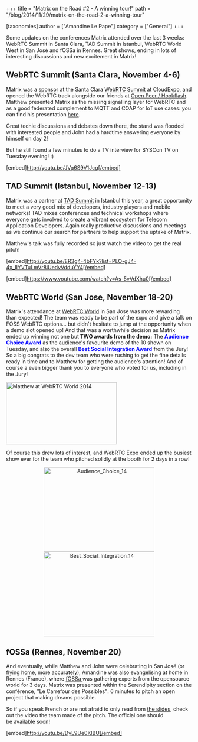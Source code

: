 +++
title = "Matrix on the Road #2 - A winning tour!"
path = "/blog/2014/11/29/matrix-on-the-road-2-a-winning-tour"

[taxonomies]
author = ["Amandine Le Pape"]
category = ["General"]
+++

Some updates on the conferences Matrix attended over the last 3 weeks: WebRTC Summit in Santa Clara, TAD Summit in Istanbul, WebRTC World West in San José and fOSSa in Rennes. Great shows, ending in lots of interesting discussions and new excitement in Matrix!

## WebRTC Summit (Santa Clara, November 4-6)

Matrix was a <a href="http://cloudcomputing.sys-con.com/node/3242708">sponsor</a> at the Santa Clara <a href="http://webrtcsummit.net/">WebRTC Summit</a> at CloudExpo, and opened the WebRTC track alongside our friends at <a href="http://www.openpeer.org">Open Peer / Hookflash</a>. Matthew presented Matrix as the missing signalling layer for WebRTC and as a good federated complement to MQTT and COAP for IoT use cases: you can find his presentation <a href="http://matrix.org/blog/wp-content/uploads/2014/11/2014-11-03-Matrix_Missing-Link_IOT.pdf">here</a>.

Great techie discussions and debates down there, the stand was flooded with interested people and John had a hardtime answering everyone by himself on day 2!

But he still found a few minutes to do a TV interview for SYSCon TV on Tuesday evening! :)

[embed]http://youtu.be/JVq6S9V1Jcg[/embed]

## TAD Summit (Istanbul, November 12-13)

Matrix was a partner at <a href="http://tadsummit.com/2014/">TAD Summit</a> in Istanbul this year, a great opportunity to meet a very good mix of developers, industry players and mobile networks! TAD mixes conferences and technical workshops where everyone gets involved to create a vibrant ecosystem for Telecom Application Developers. Again really productive discussions and meetings as we continue our search for partners to help support the uptake of Matrix.

Matthew's talk was fully recorded so just watch the video to get the real pitch!

[embed]http://youtu.be/ER3g4-4bFYk?list=PLO-gJ4-4x_IIYVTuLmVr8iUedvVdduYY4[/embed]

[embed]https://www.youtube.com/watch?v=As-5vVdXhu0[/embed]

## WebRTC World (San Jose, November 18-20)

Matrix's attendance at <a href="http://www.webrtcworld.com/conference/west/default.aspx">WebRTC World</a> in San Jose was more rewarding than expected! The team was ready to be part of the expo and give a talk on FOSS WebRTC options... but didn't hesitate to jump at the opportunity when a demo slot opened up! And that was a worthwhile decision as Matrix ended up winning not one but<strong> TWO awards from the demo:</strong> The <span style="color: #0000ff;"><strong>Audience Choice Award</strong></span>
 as the audience's favourite demo of the 10 shown on Tuesday, and also the overall <span style="color: #0000ff;"><strong>Best Social Integration Award</strong> </span>
from the Jury! So a big congrats to the dev team who were rushing to get the fine details ready in time and to Matthew for getting the audience's attention! And of course a even bigger thank you to everyone who voted for us, including in the Jury!

<a href="http://matrix.org/blog/wp-content/uploads/2014/11/sj.jpg"><img class="aligncenter size-medium wp-image-239" src="http://matrix.org/blog/wp-content/uploads/2014/11/sj-300x168.jpg" alt="Matthew at WebRTC World 2014" width="300" height="168" /></a>

Of course this drew lots of interest, and WebRTC Expo ended up the busiest show ever for the team who pitched solidly at the booth for 2 days in a row!
<div style="text-align: center;"><a href="http://matrix.org/blog/wp-content/uploads/2014/11/Audience_Choice_14.png"><img class="size-full wp-image-240" style="box-shadow: none ! important;" src="http://matrix.org/blog/wp-content/uploads/2014/11/Audience_Choice_14.png" alt="Audience_Choice_14" width="300" height="229" /></a> <a href="http://matrix.org/blog/wp-content/uploads/2014/11/Best_Social_Integration_14.png"><img class="size-medium wp-image-241" style="box-shadow: none ! important;" src="http://matrix.org/blog/wp-content/uploads/2014/11/Best_Social_Integration_14.png" alt="Best_Social_Integration_14" width="300" height="229" /></a></div>

## fOSSa (Rennes, November 20)

And eventually, while Matthew and John were celebrating in San José (or flying home, more accurately), Amandine was also evangelising at home in Rennes (France), where <a href="https://fossa.inria.fr/">fOSSa </a>was gathering experts from the opensource world for 3 days. Matrix was presented within the Serendipity section on the conférence, "Le Carrefour des Possibles": 6 minutes to pitch an open project that making dreams possible.

So if you speak French or are not afraid to only read from <a href="http://matrix.org/blog/wp-content/uploads/2014/11/2014-11-17.2-Matrix.pdf">the slides</a>, check out the video the team made of the pitch. The official one should be available soon!

[embed]http://youtu.be/DyL9Ue0KlBU[/embed]
